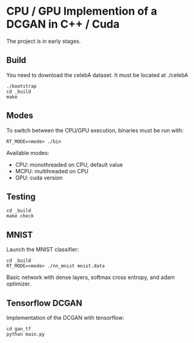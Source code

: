 # CPU / GPU Implemention of a DCGAN in C++ / Cuda

The project is in early stages.

## Build

You need to download the celebA dataset. 
It must  be located at ./celebA

```shell
./bootstrap
cd _build
make
```


## Modes

To switch between the CPU/GPU execution, binaries must be run with:
```shell
RT_MODE=<mode> ./bin
```

Available modes:
- CPU: monothreaded on CPU, default value
- MCPU: multihreaded on CPU
- GPU: cuda version


## Testing

```shell
cd _build
make check
```


## MNIST

Launch the MNIST classifier:

```shell
cd _build
RT_MODE=<mode> ./nn_mnist mnist.data
```

Basic network with dense layers, softmax cross entropy, and adam optimizer.


## Tensorflow DCGAN

Implementation of the DCGAN with tensorflow:

```shell
cd gan_tf
python main.py
```